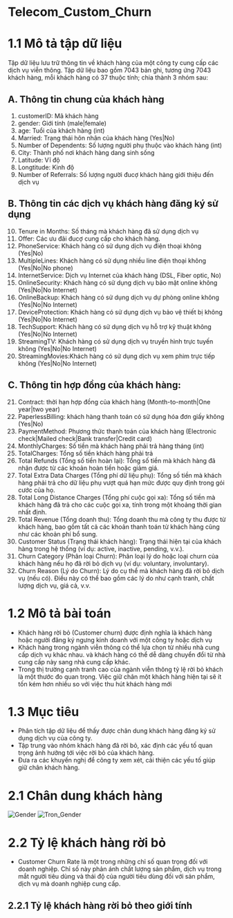 # Telecom_Custom_Churn
# 1.1 Mô tả tập dữ liệu
Tập dữ liệu lưu trữ thông tin về khách hàng của một công ty cung cấp các dịch vụ viễn thông. 
Tập dữ liệu bao gồm 7043 bản ghi, tương ứng 7043 khách hàng, mỗi khách hàng có 37 thuộc tính; chia thành 3 nhóm sau:

## A. Thông tin chung của khách hàng
  1. customerID: Mã khách hàng
  2. gender: Giới tính (male|female)
  3. age: Tuổi của khách hàng (int)
  4. Married: Trạng thái hôn nhân của khách hàng (Yes|No)
  5. Number of Dependents: Số lượng người phụ thuộc vào khách hàng (int)
  6. City: Thành phố nơi khách hàng dang sinh sống
  7. Latitude: Vĩ độ
  8. Longtitude: Kinh độ
  9. Number of Referrals: Số lượng người đucợ khách hàng giới thiệu đến dịch vụ
## B. Thông tin các dịch vụ khách hàng đăng ký sử dụng  
 10. Tenure in Months: Số tháng mà khách hàng đã sử dụng dịch vụ
 11. Offer: Các ưu đãi đucợ cung cấp cho khách hàng.
  12. PhoneService: Khách hàng có sử dụng dịch vụ điện thoại không (Yes|No)
  13. MultipleLines: Khách hàng có sử dụng nhiều line điện thoại không (Yes|No|No phone)
  14. InternetService: Dịch vụ Internet của khách hàng (DSL, Fiber optic, No)
  15. OnlineSecurity: Khách hàng có sử dụng dịch vụ bảo mật online không (Yes|No|No Internet)
  16. OnlineBackup: Khách hàng có sử dụng dịch vụ dự phòng online không (Yes|No|No Internet)
  17. DeviceProtection: Khách hàng có sử dụng dịch vụ bảo vệ thiết bị không (Yes|No|No Internet)
  18. TechSupport: Khách hàng có sử dụng dịch vụ hỗ trợ kỹ thuật không (Yes|No|No Internet)
  19. StreamingTV: Khách hàng có sử dụng dịch vụ truyền hình trực tuyến không (Yes|No|No Internet)
  20. StreamingMovies:Khách hàng có sử dụng dịch vụ xem phim trực tiếp không (Yes|No|No Internet)
## C. Thông tin hợp đồng của khách hàng:
  21. Contract: thời hạn hợp đồng của khách hàng (Month-to-month|One year|two year)
  22. PaperlessBilling: khách hàng thanh toán có sử dụng hóa đơn giấy không (Yes|No)
  23. PaymentMethod: Phương thức thanh toán của khách hàng (Electronic check|Mailed check|Bank transfer|Credit card)
  24. MonthlyCharges: Số tiền mà khách hàng phải trả hàng tháng (int)
  25. TotalCharges: Tổng số tiền khách hàng phải trả
  26. Total Refunds (Tổng số tiền hoàn lại): Tổng số tiền mà khách hàng đã nhận được từ các khoản hoàn tiền hoặc giảm giá.
  27. Total Extra Data Charges (Tổng phí dữ liệu phụ): Tổng số tiền mà khách hàng phải trả cho dữ liệu phụ vượt quá hạn mức được quy định trong gói cước của họ.
  28. Total Long Distance Charges (Tổng phí cuộc gọi xa): Tổng số tiền mà khách hàng đã trả cho các cuộc gọi xa, tính trong một khoảng thời gian nhất định.
  29. Total Revenue (Tổng doanh thu): Tổng doanh thu mà công ty thu được từ khách hàng, bao gồm tất cả các khoản thanh toán từ khách hàng cũng như các khoản phí bổ sung.
  30. Customer Status (Trạng thái khách hàng): Trạng thái hiện tại của khách hàng trong hệ thống (ví dụ: active, inactive, pending, v.v.).
  31. Churn Category (Phân loại Churn): Phân loại lý do hoặc loại churn của khách hàng nếu họ đã rời bỏ dịch vụ (ví dụ: voluntary, involuntary).
  32. Churn Reason (Lý do Churn): Lý do cụ thể mà khách hàng đã rời bỏ dịch vụ (nếu có). Điều này có thể bao gồm các lý do như cạnh tranh, chất lượng dịch vụ, giá cả, v.v.

# 1.2 Mô tả bài toán
  - Khách hàng rời bỏ (Customer churn) được định nghĩa là khách hàng hoặc người đăng ký ngưng kinh doanh với một công ty hoặc dịch vụ
  - Khách hàng trong ngành viễn thông có thể lựa chọn từ nhiều nhà cung cấp dịch vụ khác nhau. và khách hàng có thể dễ dàng chuyển đổi từ nhà cung cấp này sang nhà cung cấp khác.
  - Trong thị trường cạnh tranh cao của ngành viễn thông tỷ lệ rời bỏ khách là một thước đo quan trọng. Việc giữ chân một khách hàng hiện tại sẽ ít tốn kém hơn nhiều so với việc thu hút khách hàng mới

# 1.3 Mục tiêu
  - Phân tích tập dữ liệu để thấy được chân dung khách hàng đăng ký sử dụng dịch vụ của công ty.
  - Tập trung vào nhóm khách hàng đã rời bỏ, xác định các yếu tố quan trọng ảnh hưởng tới việc rời bỏ của khách hàng.
  - Đưa ra các khuyến nghị để công ty xem xét, cải thiện các yếu tố giúp giữ chân khách hàng.

# 2.1 Chân dung khách hàng
![Gender](https://github.com/nguyenhoangthanhly/Telecom_Custom_Churn/assets/117055865/cd5b8469-e91a-4de4-bb49-d7c80794ea4e)
![Tron_Gender](https://github.com/nguyenhoangthanhly/Telecom_Custom_Churn/assets/117055865/6ef04470-8b0c-4b30-8341-13026b007956)

# 2.2 Tỷ lệ khách hàng rời bỏ
  - Customer Churn Rate là một trong những chỉ số quan trọng đối với doanh nghiệp. Chỉ số này phản ánh chất lượng sản phẩm, dịch vụ trong mắt người tiêu dùng và thái độ của người tiêu dùng đối với sản phẩm, dịch vụ mà doanh nghiệp cung cấp.
## 2.2.1 Tỷ lệ khách hàng rời bỏ theo giới tính
